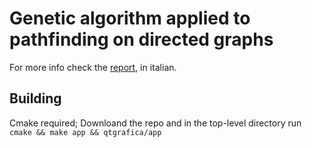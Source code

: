 # Genetic algorithm applied to pathfinding on directed graphs

For more info check the [report](LATEX/Monte-Ventoso.tex), in italian.

## Building

Cmake required; Downloand the repo and in the top-level directory run `cmake && make app && qtgrafica/app`
